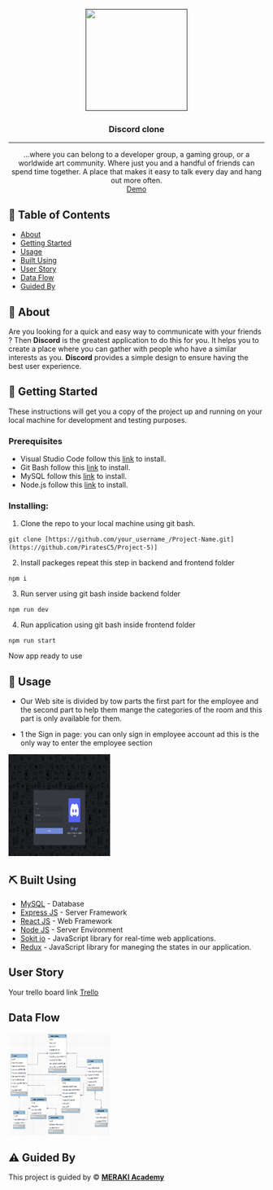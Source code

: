 <p align="center">
  <a href="" rel="noopener">
 <img width=200px height=200px src="https://sparkcdnwus2.azureedge.net/sparkimageassets/XPDC2RH70K22MN-08afd558-a61c-4a63-9171-d3f199738e9f"></a>
</p>

<h3 align="center" style ={{color :rgb(88,101,242) }}>Discord clone</h3>

---

<p align="center"> ...where you can belong to a developer group, a gaming group, or a worldwide art community. Where just you and a handful of friends can spend time together. A place that makes it easy to talk every day and hang out more often.
    <br> 
<a href=''>Demo</a>
    <br> 
</p>

## 📝 Table of Contents

- [About](#about)
- [Getting Started](#getting_started)
- [Usage](#usage)
- [Built Using](#built_using)
- [User Story](#user_story)
- [Data Flow](#data_flow)
- [Guided By](#guided_by)

## 🧐 About <a name = "about"></a>


Are you looking for a quick and easy way to communicate with your friends ? Then **Discord** is the greatest application to do this for you. It helps you to create a place where you can gather with people who have a similar interests as you. **Discord** provides a simple design to ensure having the best user experience.

## 🏁 Getting Started <a name = "getting_started"></a>

These instructions will get you a copy of the project up and running on your local machine for development and testing purposes.

### Prerequisites

- Visual Studio Code follow this <a href='https://code.visualstudio.com/download'>link</a> to install.
- Git Bash follow this <a href='https://git-scm.com/downloads
'>link</a> to install.
- MySQL follow this <a href='https://dev.mysql.com/downloads/workbench/'>link</a> to install.
- Node.js follow this <a href='https://nodejs.org/en/download/'>link</a> to install.

### Installing:

1. Clone the repo to your local machine using git bash.

```
git clone [https://github.com/your_username_/Project-Name.git](https://github.com/PiratesC5/Project-5)]
```

2. Install packeges repeat this step in backend and frontend folder

```
npm i
```

3. Run server using git bash inside backend folder

```
npm run dev
```

4. Run application using git bash inside frontend folder

```
npm run start
```

Now app ready to use

## 🎈 Usage <a name="usage"></a>

- Our Web site is divided by tow parts the first part for the employee and the second part to help them mange the categories of the room and  this part is only   available for them.

- 1 the Sign in  page: you can only sign in employee account ad this is the only way to enter the employee section 
 
<img width=200px height=200px src="assest/login superadmin.png" alt="Diagram"></a>

## ⛏️ Built Using <a name = "built_using"></a>

- [MySQL](https://www.mysql.com/) - Database
- [Express JS](https://expressjs.com/) - Server Framework
- [React JS](https://https://reactjs.org/) - Web Framework
- [Node JS](https://nodejs.org/en/) - Server Environment
- [Sokit io](https://socket.io/) - JavaScript library for real-time web applications.
- [Redux](https://redux.js.org/) - JavaScript library for maneging the states in our application.

## User Story <a name = "#user_story"></a>

Your trello board link
<a href='https://trello.com/b/zU6SKUCN/project-5-the-pirates'>Trello</a>

## Data Flow <a name = "#data_flow"></a>

<img width=200px height=200px src="assest/erd.png" alt="Diagram"></a>

## ⚠️ Guided By <a name = "guided_by"></a>

This project is guided by ©️ **[MERAKI Academy](https://www.meraki-academy.org)**
